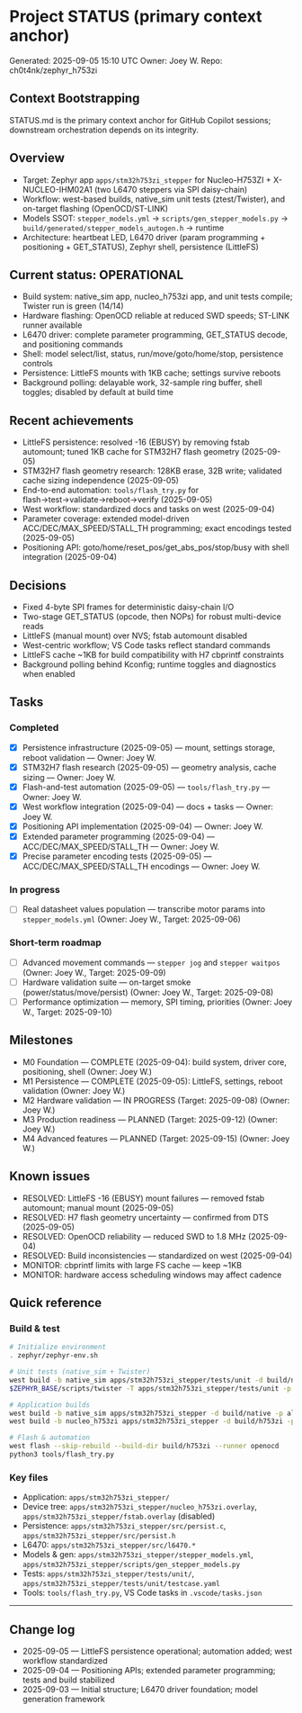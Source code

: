 # Project STATUS (primary context anchor)

Generated: 2025-09-05 15:10 UTC
Owner: Joey W.  Repo: ch0t4nk/zephyr_h753zi

## Context Bootstrapping
STATUS.md is the primary context anchor for GitHub Copilot sessions; downstream orchestration depends on its integrity.

## Overview
- Target: Zephyr app `apps/stm32h753zi_stepper` for Nucleo-H753ZI + X-NUCLEO-IHM02A1 (two L6470 steppers via SPI daisy-chain)
- Workflow: west-based builds, native_sim unit tests (ztest/Twister), and on-target flashing (OpenOCD/ST-LINK)
- Models SSOT: `stepper_models.yml` -> `scripts/gen_stepper_models.py` -> `build/generated/stepper_models_autogen.h` -> runtime
- Architecture: heartbeat LED, L6470 driver (param programming + positioning + GET_STATUS), Zephyr shell, persistence (LittleFS)

## Current status: OPERATIONAL
- Build system: native_sim app, nucleo_h753zi app, and unit tests compile; Twister run is green (14/14)
- Hardware flashing: OpenOCD reliable at reduced SWD speeds; ST-LINK runner available
- L6470 driver: complete parameter programming, GET_STATUS decode, and positioning commands
- Shell: model select/list, status, run/move/goto/home/stop, persistence controls
- Persistence: LittleFS mounts with 1KB cache; settings survive reboots
- Background polling: delayable work, 32-sample ring buffer, shell toggles; disabled by default at build time

## Recent achievements
- LittleFS persistence: resolved -16 (EBUSY) by removing fstab automount; tuned 1KB cache for STM32H7 flash geometry (2025-09-05)
- STM32H7 flash geometry research: 128KB erase, 32B write; validated cache sizing independence (2025-09-05)
- End-to-end automation: `tools/flash_try.py` for flash→test→validate→reboot→verify (2025-09-05)
- West workflow: standardized docs and tasks on west (2025-09-04)
- Parameter coverage: extended model-driven ACC/DEC/MAX_SPEED/STALL_TH programming; exact encodings tested (2025-09-05)
- Positioning API: goto/home/reset_pos/get_abs_pos/stop/busy with shell integration (2025-09-04)

## Decisions
- Fixed 4-byte SPI frames for deterministic daisy-chain I/O
- Two-stage GET_STATUS (opcode, then NOPs) for robust multi-device reads
- LittleFS (manual mount) over NVS; fstab automount disabled
- West-centric workflow; VS Code tasks reflect standard commands
- LittleFS cache ~1KB for build compatibility with H7 cbprintf constraints
- Background polling behind Kconfig; runtime toggles and diagnostics when enabled

## Tasks

### Completed
- [x] Persistence infrastructure (2025-09-05) — mount, settings storage, reboot validation — Owner: Joey W.
- [x] STM32H7 flash research (2025-09-05) — geometry analysis, cache sizing — Owner: Joey W.
- [x] Flash-and-test automation (2025-09-05) — `tools/flash_try.py` — Owner: Joey W.
- [x] West workflow integration (2025-09-04) — docs + tasks — Owner: Joey W.
- [x] Positioning API implementation (2025-09-04) — Owner: Joey W.
- [x] Extended parameter programming (2025-09-04) — ACC/DEC/MAX_SPEED/STALL_TH — Owner: Joey W.
- [x] Precise parameter encoding tests (2025-09-05) — ACC/DEC/MAX_SPEED/STALL_TH encodings — Owner: Joey W.

### In progress
- [ ] Real datasheet values population — transcribe motor params into `stepper_models.yml` (Owner: Joey W., Target: 2025-09-06)

### Short-term roadmap
- [ ] Advanced movement commands — `stepper jog` and `stepper waitpos` (Owner: Joey W., Target: 2025-09-09)
- [ ] Hardware validation suite — on-target smoke (power/status/move/persist) (Owner: Joey W., Target: 2025-09-08)
- [ ] Performance optimization — memory, SPI timing, priorities (Owner: Joey W., Target: 2025-09-10)

## Milestones
- M0 Foundation — COMPLETE (2025-09-04): build system, driver core, positioning, shell (Owner: Joey W.)
- M1 Persistence — COMPLETE (2025-09-05): LittleFS, settings, reboot validation (Owner: Joey W.)
- M2 Hardware validation — IN PROGRESS (Target: 2025-09-08) (Owner: Joey W.)
- M3 Production readiness — PLANNED (Target: 2025-09-12) (Owner: Joey W.)
- M4 Advanced features — PLANNED (Target: 2025-09-15) (Owner: Joey W.)

## Known issues
- RESOLVED: LittleFS -16 (EBUSY) mount failures — removed fstab automount; manual mount (2025-09-05)
- RESOLVED: H7 flash geometry uncertainty — confirmed from DTS (2025-09-05)
- RESOLVED: OpenOCD reliability — reduced SWD to 1.8 MHz (2025-09-04)
- RESOLVED: Build inconsistencies — standardized on west (2025-09-04)
- MONITOR: cbprintf limits with large FS cache — keep ~1KB
- MONITOR: hardware access scheduling windows may affect cadence

## Quick reference

### Build & test
```bash
# Initialize environment
. zephyr/zephyr-env.sh

# Unit tests (native_sim + Twister)
west build -b native_sim apps/stm32h753zi_stepper/tests/unit -d build/native_unit -p always
$ZEPHYR_BASE/scripts/twister -T apps/stm32h753zi_stepper/tests/unit -p native_sim --inline-logs -j 4 -o twister-out -v

# Application builds
west build -b native_sim apps/stm32h753zi_stepper -d build/native -p always
west build -b nucleo_h753zi apps/stm32h753zi_stepper -d build/h753zi -p always

# Flash & automation
west flash --skip-rebuild --build-dir build/h753zi --runner openocd
python3 tools/flash_try.py
```

### Key files
- Application: `apps/stm32h753zi_stepper/`
- Device tree: `apps/stm32h753zi_stepper/nucleo_h753zi.overlay`, `apps/stm32h753zi_stepper/fstab.overlay` (disabled)
- Persistence: `apps/stm32h753zi_stepper/src/persist.c`, `apps/stm32h753zi_stepper/src/persist.h`
- L6470: `apps/stm32h753zi_stepper/src/l6470.*`
- Models & gen: `apps/stm32h753zi_stepper/stepper_models.yml`, `apps/stm32h753zi_stepper/scripts/gen_stepper_models.py`
- Tests: `apps/stm32h753zi_stepper/tests/unit/`, `apps/stm32h753zi_stepper/tests/unit/testcase.yaml`
- Tools: `tools/flash_try.py`, VS Code tasks in `.vscode/tasks.json`

---
## Change log
- 2025-09-05 — LittleFS persistence operational; automation added; west workflow standardized
- 2025-09-04 — Positioning APIs; extended parameter programming; tests and build stabilized
- 2025-09-03 — Initial structure; L6470 driver foundation; model generation framework
